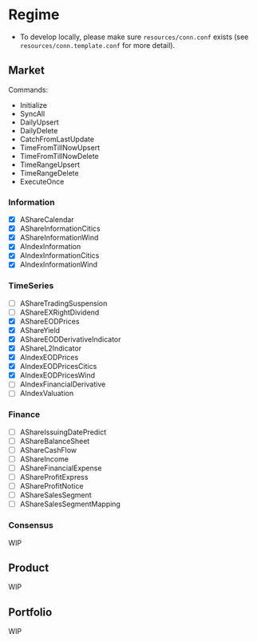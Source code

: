 # Regime

- To develop locally, please make sure `resources/conn.conf` exists (see `resources/conn.template.conf` for more detail).

## Market

Commands:

- Initialize
- SyncAll
- DailyUpsert
- DailyDelete
- CatchFromLastUpdate
- TimeFromTillNowUpsert
- TimeFromTillNowDelete
- TimeRangeUpsert
- TimeRangeDelete
- ExecuteOnce

### Information

- [x] AShareCalendar
- [x] AShareInformationCitics
- [x] AShareInformationWind
- [x] AIndexInformation
- [x] AIndexInformationCitics
- [x] AIndexInformationWind

### TimeSeries

- [ ] AShareTradingSuspension
- [ ] AShareEXRightDividend
- [x] AShareEODPrices
- [x] AShareYield
- [x] AShareEODDerivativeIndicator
- [x] AShareL2Indicator
- [x] AIndexEODPrices
- [x] AIndexEODPricesCitics
- [x] AIndexEODPricesWind
- [ ] AIndexFinancialDerivative
- [ ] AIndexValuation

### Finance

- [ ] AShareIssuingDatePredict
- [ ] AShareBalanceSheet
- [ ] AShareCashFlow
- [ ] AShareIncome
- [ ] AShareFinancialExpense
- [ ] AShareProfitExpress
- [ ] AShareProfitNotice
- [ ] AShareSalesSegment
- [ ] AShareSalesSegmentMapping

### Consensus

WIP

## Product

WIP

## Portfolio

WIP
